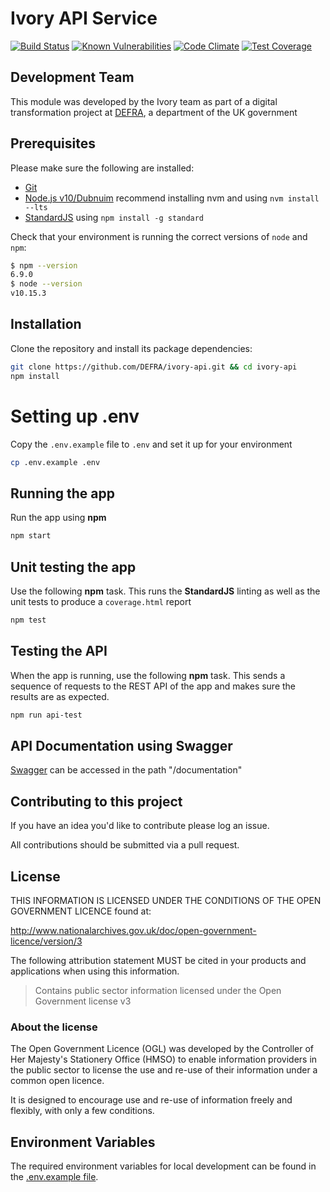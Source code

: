 # Ivory API Service

[![Build Status](https://travis-ci.com/DEFRA/ivory-api.svg?branch=master)](https://travis-ci.com/DEFRA/ivory-api)
[![Known Vulnerabilities](https://snyk.io/test/github/defra/ivory-api/badge.svg)](https://snyk.io/test/github/defra/ivory-api)
[![Code Climate](https://codeclimate.com/github/DEFRA/ivory-api/badges/gpa.svg)](https://codeclimate.com/github/DEFRA/ivory-api)
[![Test Coverage](https://codeclimate.com/github/DEFRA/ivory-api/badges/coverage.svg)](https://codeclimate.com/github/DEFRA/ivory-api/coverage)

## Development Team

This module was developed by the Ivory team as part of a digital transformation project at [DEFRA](https://www.gov.uk/government/organisations/department-for-environment-food-rural-affairs), a department of the UK government

## Prerequisites

Please make sure the following are installed:

- [Git](https://git-scm.com/book/en/v2/Getting-Started-Installing-Git)
- [Node.js v10/Dubnuim](https://nodejs.org/en/) recommend
  installing nvm and using `nvm install --lts`
- [StandardJS](https://standardjs.com/) using `npm install -g standard`

Check that your environment is running the correct versions of `node` and `npm`:
```bash
$ npm --version
6.9.0
$ node --version
v10.15.3
```

## Installation

Clone the repository and install its package
dependencies:

```bash
git clone https://github.com/DEFRA/ivory-api.git && cd ivory-api
npm install
```

# Setting up .env

Copy the `.env.example` file to `.env` and set it up for your
environment

```bash
cp .env.example .env
```

## Running the app

Run the app using  **npm**

```bash
npm start
```

## Unit testing the app

Use the following **npm** task. This runs the **StandardJS**
linting as well as the unit tests to produce a `coverage.html`
report

```bash
npm test
```

## Testing the API

When the app is running, use the following **npm** task. This sends a sequence of requests to the REST API of the app and makes sure the results are as expected.

```bash
npm run api-test
```

## API Documentation using Swagger

[Swagger](https://github.com/glennjones/hapi-swagger) can be accessed in the path "/documentation"

## Contributing to this project

If you have an idea you'd like to contribute please log an issue.

All contributions should be submitted via a pull request.

## License

THIS INFORMATION IS LICENSED UNDER THE CONDITIONS OF THE OPEN
GOVERNMENT LICENCE found at:

<http://www.nationalarchives.gov.uk/doc/open-government-licence/version/3>

The following attribution statement MUST be cited in your products
and applications when using this information.

>Contains public sector information licensed under the Open
>Government license v3

### About the license

The Open Government Licence (OGL) was developed by the Controller
of Her Majesty's Stationery Office (HMSO) to enable information
providers in the public sector to license the use and re-use of
their information under a common open licence.

It is designed to encourage use and re-use of information freely
and flexibly, with only a few conditions.

## Environment Variables

The required environment variables for local development can be found in the [.env.example file](./.env.example).
